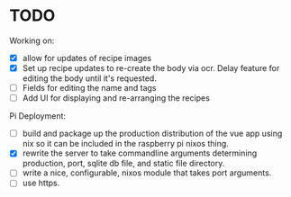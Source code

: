 # TODO

Working on:
- [X] allow for updates of recipe images
- [X] Set up recipe updates to re-create the body via ocr. Delay feature for
      editing the body until it's requested.
- [ ] Fields for editing the name and tags
- [ ] Add UI for displaying and re-arranging the recipes

Pi Deployment:
- [ ] build and package up the production distribution of the vue app using nix
      so it can be included in the raspberry pi nixos thing.
- [X] rewrite the server to take commandline arguments determining production,
      port, sqlite db file, and static file directory.
- [ ] write a nice, configurable, nixos module that takes port arguments.
- [ ] use https.
